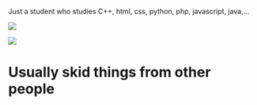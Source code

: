 Just a student who studies C++, html, css, python, php, javascript, java,...

<img src="https://discord.c99.nl/widget/theme-4/525500996185489428.png"></img>

<img src="https://github-readme-stats.vercel.app/api?username=ndkcuber&show_icons=true&theme=radical"></img>

<h1>Usually skid things from other people</h1>





<!---
ndkcuber/ndkcuber is a ✨ special ✨ repository because its `README.md` (this file) appears on your GitHub profile.
You can click the Preview link to take a look at your changes.
--->
